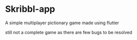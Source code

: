 # Skribbl-app
A simple multiplayer pictionary game made using flutter

still not a complete game as there are few bugs to be resolved
